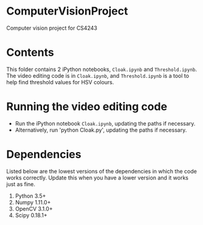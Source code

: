 # ComputerVisionProject
Computer vision project for CS4243

# Contents
This folder contains 2 iPython notebooks, `Cloak.ipynb` and `Threshold.ipynb`.
The video editing code is in `Cloak.ipynb`, and `Threshold.ipynb` is a tool to help find threshold values for HSV colours.

# Running the video editing code
- Run the iPython notebook `Cloak.ipynb`, updating the paths if necessary.
- Alternatively, run 'python Cloak.py', updating the paths if necessary.

# Dependencies
Listed below are the lowest versions of the dependencies in which the code works correctly. Update this when you have a lower version and it works just as fine.
1. Python 3.5+
2. Numpy 1.11.0+
3. OpenCV 3.1.0+
4. Scipy 0.18.1+
